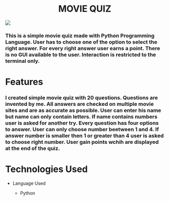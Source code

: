 <h1 align="center">MOVIE QUIZ</h1>

<img src=/workspace/my_quiz/img/resp.png>

<h3>This is a simple movie quiz made with Python Programming Language. User has to choose one of the option to select the right answer. For every right answer user earns a point. There is no GUI available to the user. Interaction is restricted to the terminal only.<h3>

# Features
<h3>I created simple movie quiz with 20 questions. Questions are invented by me. All answers are checked on multiple movie sites and are as accurate as possible. User can enter his name but name can only contain letters. If name contains numbers user is asked for another try. Every question has four options to answer. User can only choose number beetween 1 and 4. If answer number is smaller then 1 or greater than 4 user is asked to choose right number. User gain points wchih are displayed at the end of the quiz.<h3>

# Technologies Used

* Language Used

    * Python

#


